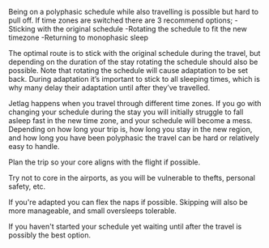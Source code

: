 Being on a polyphasic schedule while also travelling is possible but hard to pull off. If time zones are switched there are 3 recommend options;
-Sticking with the original schedule
-Rotating the schedule to fit the new timezone
-Returning to monophasic sleep

The optimal route is to stick with the original schedule during the travel, but depending on the duration of the stay rotating the schedule should also be possible. Note that rotating the schedule will cause adaptation to be set back. During adaptation it’s important to stick to all sleeping times, which is why many delay their adaptation until after they’ve travelled. 

Jetlag happens when you travel through different time zones. If you go with changing your schedule during the stay you will initially struggle to fall asleep fast in the new time zone, and your schedule will become a mess. Depending on how long your trip is, how long you stay in the new region, and how long you have been polyphasic the travel can be hard or relatively easy to handle.  

Plan the trip so your core aligns with the flight if possible. 

Try not to core in the airports, as you will be vulnerable to thefts, personal safety, etc.

If you're adapted you can flex the naps if possible. Skipping will also be more manageable, and small oversleeps tolerable.

If you haven't started your schedule yet waiting until after the travel is possibly the best option.
